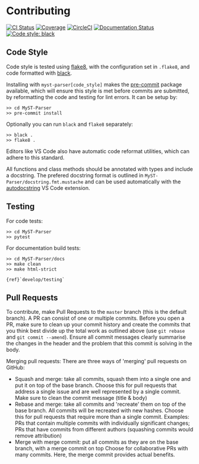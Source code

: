 # Contributing

[![CI Status][travis-badge]][travis-link]
[![Coverage][coveralls-badge]][coveralls-link]
[![CircleCI][circleci-badge]][circleci-link]
[![Documentation Status][rtd-badge]][rtd-link]
[![Code style: black][black-badge]][black-link]

## Code Style

Code style is tested using [flake8](http://flake8.pycqa.org),
with the configuration set in `.flake8`,
and code formatted with [black](https://github.com/ambv/black).

Installing with `myst-parser[code_style]` makes the [pre-commit](https://pre-commit.com/)
package available, which will ensure this style is met before commits are submitted, by reformatting the code
and testing for lint errors.
It can be setup by:

```shell
>> cd MyST-Parser
>> pre-commit install
```

Optionally you can run `black` and `flake8` separately:

```shell
>> black .
>> flake8 .
```

Editors like VS Code also have automatic code reformat utilities, which can adhere to this standard.

All functions and class methods should be annotated with types and include a docstring. The prefered docstring format is outlined in `MyST-Parser/docstring.fmt.mustache` and can be used automatically with the
[autodocstring](https://marketplace.visualstudio.com/items?itemName=njpwerner.autodocstring) VS Code extension.

## Testing

For code tests:

```shell
>> cd MyST-Parser
>> pytest
```

For documentation build tests:

```shell
>> cd MyST-Parser/docs
>> make clean
>> make html-strict
```

```{seealso}
{ref}`develop/testing`
```

## Pull Requests

To contribute, make Pull Requests to the `master` branch (this is the default branch). A PR can consist of one or multiple commits. Before you open a PR, make sure to clean up your commit history and create the commits that you think best divide up the total work as outlined above (use `git rebase` and `git commit --amend`). Ensure all commit messages clearly summarise the changes in the header and the problem that this commit is solving in the body.

Merging pull requests: There are three ways of 'merging' pull requests on GitHub:

- Squash and merge: take all commits, squash them into a single one and put it on top of the base branch.
    Choose this for pull requests that address a single issue and are well represented by a single commit.
    Make sure to clean the commit message (title & body)
- Rebase and merge: take all commits and 'recreate' them on top of the base branch. All commits will be recreated with new hashes.
    Choose this for pull requests that require more than a single commit.
    Examples: PRs that contain multiple commits with individually significant changes; PRs that have commits from different authors (squashing commits would remove attribution)
- Merge with merge commit: put all commits as they are on the base branch, with a merge commit on top
    Choose for collaborative PRs with many commits. Here, the merge commit provides actual benefits.

[travis-badge]: https://travis-ci.org/ExecutableBookProject/MyST-Parser.svg?branch=master
[travis-link]: https://travis-ci.org/ExecutableBookProject/MyST-Parser
[coveralls-badge]: https://coveralls.io/repos/github/ExecutableBookProject/MyST-Parser/badge.svg?branch=master
[coveralls-link]: https://coveralls.io/github/ExecutableBookProject/MyST-Parser?branch=master
[circleci-badge]: https://circleci.com/gh/ExecutableBookProject/MyST-Parser.svg?style=shield
[circleci-link]: https://circleci.com/gh/ExecutableBookProject/MyST-Parser
[rtd-badge]: https://readthedocs.org/projects/myst-parser/badge/?version=latest
[rtd-link]: https://myst-parser.readthedocs.io/en/latest/?badge=latest
[black-badge]: https://img.shields.io/badge/code%20style-black-000000.svg
[black-link]: https://github.com/ambv/black
